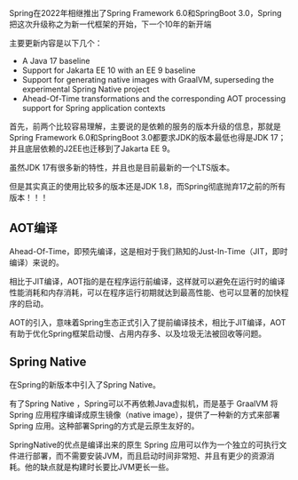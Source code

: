 Spring在2022年相继推出了Spring Framework 6.0和SpringBoot 3.0，Spring把这次升级称之为新一代框架的开始，下一个10年的新开端



主要更新内容是以下几个：



+  A Java 17 baseline 
+  Support for Jakarta EE 10 with an EE 9 baseline 
+  Support for generating native images with GraalVM, superseding the experimental Spring Native project 
+  Ahead-Of-Time transformations and the corresponding AOT processing support for Spring application contexts 



首先，前两个比较容易理解，主要说的是依赖的服务的版本升级的信息，那就是Spring Framework 6.0和SpringBoot 3.0都要求JDK的版本最低也得是JDK 17；并且底层依赖的J2EE也迁移到了Jakarta EE 9。



虽然JDK 17有很多新的特性，并且也是目前最新的一个LTS版本。



但是其实真正的使用比较多的版本还是JDK 1.8，而Spring彻底抛弃17之前的所有版本！！！



## AOT编译


Ahead-Of-Time，即预先编译，这是相对于我们熟知的Just-In-Time（JIT，即时编译）来说的。



相比于JIT编译，AOT指的是在程序运行前编译，这样就可以避免在运行时的编译性能消耗和内存消耗，可以在程序运行初期就达到最高性能、也可以显著的加快程序的启动。



AOT的引入，意味着Spring生态正式引入了提前编译技术，相比于JIT编译，AOT有助于优化Spring框架启动慢、占用内存多、以及垃圾无法被回收等问题。



## Spring Native


在Spring的新版本中引入了Spring Native。



有了Spring Native ，Spring可以不再依赖Java虚拟机，而是基于 GraalVM 将 Spring 应用程序编译成原生镜像（native image），提供了一种新的方式来部署 Spring 应用。这种部署Spring的方式是云原生友好的。



SpringNative的优点是编译出来的原生 Spring 应用可以作为一个独立的可执行文件进行部署，而不需要安装JVM，而且启动时间非常短、并且有更少的资源消耗。他的缺点就是构建时长要比JVM更长一些。



